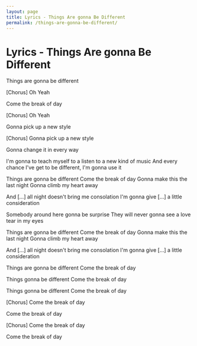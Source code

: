 ```yaml
---
layout: page
title: Lyrics - Things Are gonna Be Different
permalink: /things-are-gonna-be-different/
---
```


# Lyrics - Things Are gonna Be Different

Things are gonna be different

[Chorus]
Oh Yeah

Come the break of day

[Chorus]
Oh Yeah

Gonna pick up a new style

[Chorus]
Gonna pick up a new style

Gonna change it in every way

I'm gonna to teach myself to a listen to a new kind of music
And every chance I've get to be different, I'm gonna use it

Things are gonna be different
Come the break of day
Gonna make this the last night
Gonna climb my heart away

And [...] all night doesn't bring me consolation
I'm gonna give [...] a little consideration

Somebody around here gonna be surprise
They will never gonna see a love tear in my eyes

Things are gonna be different
Come the break of day
Gonna make this the last night
Gonna climb my heart away

And [...] all night doesn't bring me consolation
I'm gonna give [...] a little consideration

Things are gonna be different
Come the break of day

Things gonna be different
Come the break of day

Things gonna be different
Come the break of day

[Chorus]
Come the break of day

Come the break of day

[Chorus]
Come the break of day

Come the break of day